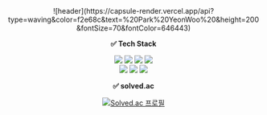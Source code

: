 <div align="center">
![header](https://capsule-render.vercel.app/api?type=waving&color=f2e68c&text=%20Park%20YeonWoo%20&height=200&fontSize=70&fontColor=646443)

**✅ Tech Stack** <br>

<img src="https://img.shields.io/badge/Python-3766AB?style=flat-square&logo=Python&logoColor=white"/></a>
<img src="https://img.shields.io/badge/R-276DC3?style=flat-square&logo=R&logoColor=white"/></a>
<img src="https://img.shields.io/badge/MySQL-4479A1?style=flat-square&logo=MySQL&logoColor=white"/></a> 
<img src="https://img.shields.io/badge/PyCharm-000000?style=flat-square&logo=PyCharm&logoColor=white"/></a> <br>
<img src="https://img.shields.io/badge/Jupyter-F37626?style=flat-square&logo=Jupyter&logoColor=white"/></a>
<img src="https://img.shields.io/badge/Google Colab-F9AB00?style=flat-square&logo=Google Colab&logoColor=white"/></a>
<img src="https://img.shields.io/badge/Tableau-E97627?style=flat-square&logo=Tableau&logoColor=white"/></a>

**✅ solved.ac**

[![Solved.ac
프로필](http://mazassumnida.wtf/api/v2/generate_badge?boj=nyunu11)](https://solved.ac/nyunu11)
</div>
